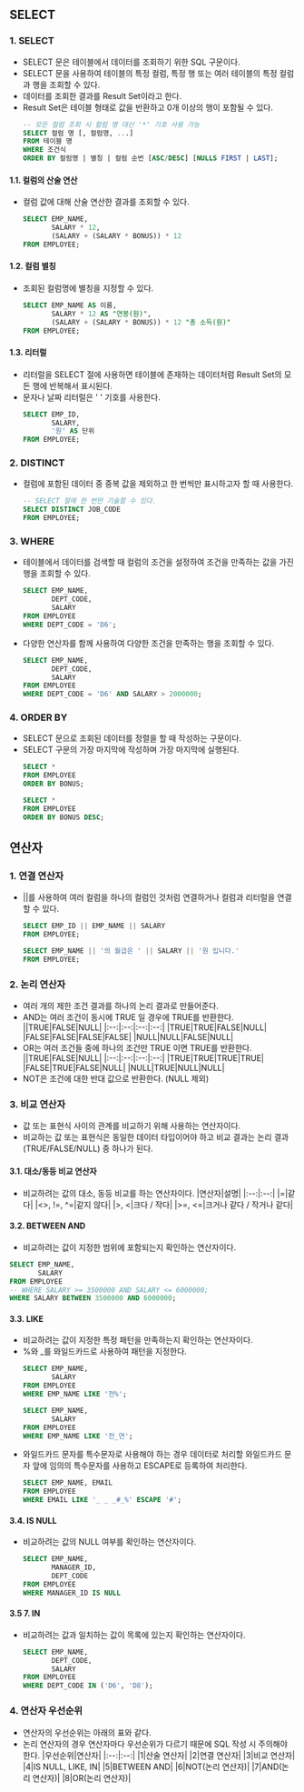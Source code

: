 ## SELECT
### 1. SELECT
* SELECT 문은 테이블에서 데이터를 조회하기 위한 SQL 구문이다.
* SELECT 문을 사용하여 테이블의 특정 컬럼, 특정 행 또는 여러 테이블의 특정 컬럼과 행을 조회할 수 있다.
* 데이터를 조회한 결과를 Result Set이라고 한다.
* Result Set은 테이블 형태로 값을 반환하고 0개 이상의 행이 포함될 수 있다.
  ``` sql
  -- 모든 컬럼 조회 시 컬럼 명 대신 '*' 기호 사용 가능
  SELECT 컬럼 명 [, 컬럼명, ...]  
  FROM 테이블 명 
  WHERE 조건식
  ORDER BY 컬럼명 | 별칭 | 컬럼 순번 [ASC/DESC] [NULLS FIRST | LAST];
  ```
#### 1.1. 컬럼의 산술 연산
* 컬럼 값에 대해 산술 연산한 결과를 조회할 수 있다.
  ``` sql
  SELECT EMP_NAME, 
         SALARY * 12, 
         (SALARY + (SALARY * BONUS)) * 12
  FROM EMPLOYEE;
  ```

#### 1.2. 컬럼 별칭
* 조회된 컬럼명에 별칭을 지정할 수 있다.
  ``` sql
  SELECT EMP_NAME AS 이름, 
         SALARY * 12 AS "연봉(원)", 
         (SALARY + (SALARY * BONUS)) * 12 "총 소득(원)"
  FROM EMPLOYEE;
  ```
#### 1.3. 리터럴
* 리터럴을 SELECT 절에 사용하면 테이블에 존재하는 데이터처럼 Result Set의 모든 행에 반복해서 표시된다.
* 문자나 날짜 리터럴은 ' ' 기호를 사용한다.
  ```sql
  SELECT EMP_ID,
	     SALARY,
	     '원' AS 단위
  FROM EMPLOYEE;
  ```
### 2. DISTINCT
* 컬럼에 포함된 데이터 중 중복 값을 제외하고 한 번씩만 표시하고자 할 때 사용한다.
  ```sql
  -- SELECT 절에 한 번만 기술할 수 있다.
  SELECT DISTINCT JOB_CODE
  FROM EMPLOYEE;
  ```
### 3. WHERE
* 테이블에서 데이터를 검색할 때 컬럼의 조건을 설정하여 조건을 만족하는 값을 가진 행을 조회할 수 있다.
  ``` SQL
  SELECT EMP_NAME, 
         DEPT_CODE,
         SALARY
  FROM EMPLOYEE
  WHERE DEPT_CODE = 'D6';
  ```
* 다양한 연산자를 함께 사용하여 다양한 조건을 만족하는 행을 조회할 수 있다.
  ``` SQL
  SELECT EMP_NAME, 
         DEPT_CODE,
         SALARY
  FROM EMPLOYEE
  WHERE DEPT_CODE = 'D6' AND SALARY > 2000000;
  ```
### 4. ORDER BY
* SELECT 문으로 조회된 데이터를 정렬을 할 때 작성하는 구문이다.
* SELECT 구문의 가장 마지막에 작성하며 가장 마지막에 실행된다.
  ```sql
  SELECT *
  FROM EMPLOYEE
  ORDER BY BONUS;

  SELECT *
  FROM EMPLOYEE
  ORDER BY BONUS DESC;
  ```        
## 연산자
### 1. 연결 연산자
* ||를 사용하여 여러 컬럼을 하나의 컬럼인 것처럼 연결하거나 컬럼과 리터럴을 연결할 수 있다.
  ``` sql
  SELECT EMP_ID || EMP_NAME || SALARY 
  FROM EMPLOYEE;

  SELECT EMP_NAME || '의 월급은 ' || SALARY || '원 입니다.' 
  FROM EMPLOYEE;
  ```
### 2. 논리 연산자
* 여러 개의 제한 조건 결과를 하나의 논리 결과로 만들어준다.
* AND는 여러 조건이 동시에 TRUE 일 경우에 TRUE를 반환한다.
  ||TRUE|FALSE|NULL|
  |:--:|:--:|:--:|:--:|
  |TRUE|TRUE|FALSE|NULL|
  |FALSE|FALSE|FALSE|FALSE|
  |NULL|NULL|FALSE|NULL|
* OR는 여러 조건들 중에 하나의 조건만 TRUE 이면 TRUE를 반환한다.
  ||TRUE|FALSE|NULL|
  |:--:|:--:|:--:|:--:|
  |TRUE|TRUE|TRUE|TRUE|
  |FALSE|TRUE|FALSE|NULL|
  |NULL|TRUE|NULL|NULL|
* NOT은 조건에 대한 반대 값으로 반환한다. (NULL 제외)
### 3. 비교 연산자
* 값 또는 표현식 사이의 관계를 비교하기 위해 사용하는 연산자이다.
* 비교하는 값 또는 표현식은 동일한 데이터 타입이어야 하고 비교 결과는 논리 결과(TRUE/FALSE/NULL) 중 하나가 된다.
#### 3.1. 대소/동등 비교 연산자
* 비교하려는 값의 대소, 동등 비교를 하는 연산자이다.
  |연산자|설명|
  |:--:|:--:|
  |=|같다|
  |<>, !=, ^=|같지 않다|
  |>, <|크다 / 작다|
  |>=, <=|크거나 같다 / 작거나 같다|
#### 3.2. BETWEEN AND
* 비교하려는 값이 지정한 범위에 포함되는지 확인하는 연산자이다.
```sql
SELECT EMP_NAME, 
       SALARY
FROM EMPLOYEE
-- WHERE SALARY >= 3500000 AND SALARY <= 6000000;
WHERE SALARY BETWEEN 3500000 AND 6000000;
```
#### 3.3. LIKE
* 비교하려는 값이 지정한 특정 패턴을 만족하는지 확인하는 연산자이다. 
* %와 _를 와일드카드로 사용하여 패턴을 지정한다.
  ```sql
  SELECT EMP_NAME, 
         SALARY
  FROM EMPLOYEE
  WHERE EMP_NAME LIKE '전%';

  SELECT EMP_NAME, 
         SALARY
  FROM EMPLOYEE
  WHERE EMP_NAME LIKE '전_연';
  ```
* 와일드카드 문자를 특수문자로 사용해야 하는 경우 데이터로 처리할 와일드카드 문자 앞에 임의의 특수문자를 사용하고 ESCAPE로 등록하여 처리한다.
  ```sql
  SELECT EMP_NAME, EMAIL
  FROM EMPLOYEE
  WHERE EMAIL LIKE '_ _ _#_%' ESCAPE '#';
  ```
#### 3.4. IS NULL
* 비교하려는 값의 NULL 여부를 확인하는 연산자이다. 
  ```sql
  SELECT EMP_NAME, 
         MANAGER_ID, 
         DEPT_CODE
  FROM EMPLOYEE
  WHERE MANAGER_ID IS NULL 
  ```
#### 3.5 7. IN
* 비교하려는 값과 일치하는 값이 목록에 있는지 확인하는 연산자이다.
  ```sql
  SELECT EMP_NAME, 
         DEPT_CODE, 
         SALARY
  FROM EMPLOYEE
  WHERE DEPT_CODE IN ('D6', 'D8');
  ```

### 4. 연산자 우선순위
* 연산자의 우선순위는 아래의 표와 같다.
* 논리 연산자의 경우 연산자마다 우선순위가 다르기 때문에 SQL 작성 시 주의해야 한다.
  |우선순위|연산자|
  |:--:|:--:|
  |1|산술 연산자|
  |2|연결 연산자|
  |3|비교 연산자|
  |4|IS NULL, LIKE, IN|
  |5|BETWEEN AND|
  |6|NOT(논리 연산자)|
  |7|AND(논리 연산자)|
  |8|OR(논리 연산자)|
